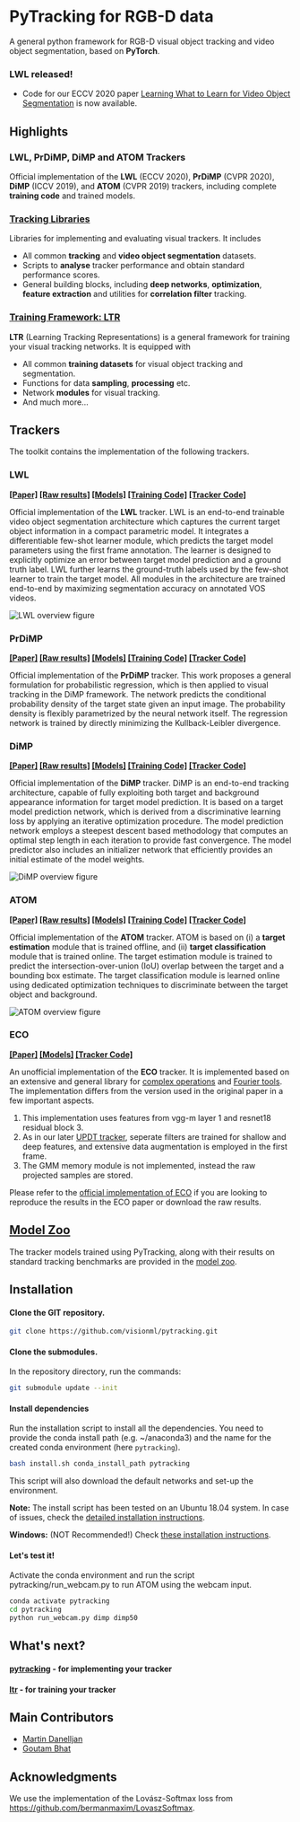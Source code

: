 # PyTracking for RGB-D data
A general python framework for RGB-D visual object tracking and video object segmentation, based on **PyTorch**.

### LWL released!
* Code for our ECCV 2020 paper [Learning What to Learn for Video Object Segmentation](https://arxiv.org/abs/2003.11540) is now available.  


## Highlights

### LWL, PrDiMP, DiMP and ATOM Trackers

Official implementation of the **LWL** (ECCV 2020), **PrDiMP** (CVPR 2020), **DiMP** (ICCV 2019), and 
**ATOM** (CVPR 2019) trackers, including complete **training code** and trained models.

### [Tracking Libraries](pytracking)

Libraries for implementing and evaluating visual trackers. It includes

* All common **tracking** and **video object segmentation** datasets.  
* Scripts to **analyse** tracker performance and obtain standard performance scores.
* General building blocks, including **deep networks**, **optimization**, **feature extraction** and utilities for **correlation filter** tracking.  

### [Training Framework: LTR](ltr)
 
**LTR** (Learning Tracking Representations) is a general framework for training your visual tracking networks. It is equipped with

* All common **training datasets** for visual object tracking and segmentation.  
* Functions for data **sampling**, **processing** etc.  
* Network **modules** for visual tracking.
* And much more...


## Trackers
The toolkit contains the implementation of the following trackers.  

### LWL
**[[Paper]](https://arxiv.org/pdf/2003.11540.pdf)  [[Raw results]](MODEL_ZOO.md#Raw-Results-1)
  [[Models]](MODEL_ZOO.md#Models-1)  [[Training Code]](./ltr/README.md#LWL)  [[Tracker Code]](./pytracking/README.md#LWL)**
    
Official implementation of the **LWL** tracker. LWL is an end-to-end trainable video object segmentation architecture
which captures the current target object information in a compact parametric
model. It integrates a differentiable few-shot learner module, which predicts the
target model parameters using the first frame annotation. The learner is designed
to explicitly optimize an error between target model prediction and a ground
truth label. LWL further learns the ground-truth labels used by the
few-shot learner to train the target model. All modules in the architecture are trained end-to-end by maximizing segmentation accuracy on annotated VOS videos. 

![LWL overview figure](pytracking/.figs/lwtl_overview.png)

### PrDiMP
**[[Paper]](https://arxiv.org/pdf/2003.12565)  [[Raw results]](MODEL_ZOO.md#Raw-Results)
  [[Models]](MODEL_ZOO.md#Models)  [[Training Code]](./ltr/README.md#PrDiMP)  [[Tracker Code]](./pytracking/README.md#DiMP)**
    
Official implementation of the **PrDiMP** tracker. This work proposes a general 
formulation for probabilistic regression, which is then applied to visual tracking in the DiMP framework.
The network predicts the conditional probability density of the target state given an input image.
The probability density is flexibly parametrized by the neural network itself.
The regression network is trained by directly minimizing the Kullback-Leibler divergence. 

### DiMP
**[[Paper]](https://arxiv.org/pdf/1904.07220)  [[Raw results]](MODEL_ZOO.md#Raw-Results)
  [[Models]](MODEL_ZOO.md#Models)  [[Training Code]](./ltr/README.md#DiMP)  [[Tracker Code]](./pytracking/README.md#DiMP)**
    
Official implementation of the **DiMP** tracker. DiMP is an end-to-end tracking architecture, capable
of fully exploiting both target and background appearance
information for target model prediction. It is based on a target model prediction network, which is derived from a discriminative
learning loss by applying an iterative optimization procedure. The model prediction network employs a steepest descent 
based methodology that computes an optimal step length in each iteration to provide fast convergence. The model predictor also
includes an initializer network that efficiently provides an initial estimate of the model weights.  

![DiMP overview figure](pytracking/.figs/dimp_overview.png)
 
### ATOM
**[[Paper]](https://arxiv.org/pdf/1811.07628)  [[Raw results]](MODEL_ZOO.md#Raw-Results)
  [[Models]](MODEL_ZOO.md#Models)  [[Training Code]](./ltr/README.md#ATOM)  [[Tracker Code]](./pytracking/README.md#ATOM)**  
 
Official implementation of the **ATOM** tracker. ATOM is based on 
(i) a **target estimation** module that is trained offline, and (ii) **target classification** module that is 
trained online. The target estimation module is trained to predict the intersection-over-union (IoU) overlap 
between the target and a bounding box estimate. The target classification module is learned online using dedicated 
optimization techniques to discriminate between the target object and background.
 
![ATOM overview figure](pytracking/.figs/atom_overview.png)
 
### ECO
**[[Paper]](https://arxiv.org/pdf/1611.09224.pdf)  [[Models]](https://drive.google.com/open?id=1aWC4waLv_te-BULoy0k-n_zS-ONms21S)  [[Tracker Code]](./pytracking/README.md#ECO)**  

An unofficial implementation of the **ECO** tracker. It is implemented based on an extensive and general library for [complex operations](pytracking/libs/complex.py) and [Fourier tools](pytracking/libs/fourier.py). The implementation differs from the version used in the original paper in a few important aspects. 
1. This implementation uses features from vgg-m layer 1 and resnet18 residual block 3.   
2. As in our later [UPDT tracker](https://arxiv.org/pdf/1804.06833.pdf), seperate filters are trained for shallow and deep features, and extensive data augmentation is employed in the first frame.  
3. The GMM memory module is not implemented, instead the raw projected samples are stored.  

Please refer to the [official implementation of ECO](https://github.com/martin-danelljan/ECO) if you are looking to reproduce the results in the ECO paper or download the raw results.


## [Model Zoo](MODEL_ZOO.md)
The tracker models trained using PyTracking, along with their results on standard tracking 
benchmarks are provided in the [model zoo](MODEL_ZOO.md). 


## Installation

#### Clone the GIT repository.  
```bash
git clone https://github.com/visionml/pytracking.git
```
   
#### Clone the submodules.  
In the repository directory, run the commands:  
```bash
git submodule update --init  
```  
#### Install dependencies
Run the installation script to install all the dependencies. You need to provide the conda install path (e.g. ~/anaconda3) and the name for the created conda environment (here ```pytracking```).  
```bash
bash install.sh conda_install_path pytracking
```  
This script will also download the default networks and set-up the environment.  

**Note:** The install script has been tested on an Ubuntu 18.04 system. In case of issues, check the [detailed installation instructions](INSTALL.md). 

**Windows:** (NOT Recommended!) Check [these installation instructions](INSTALL_win.md). 

#### Let's test it!
Activate the conda environment and run the script pytracking/run_webcam.py to run ATOM using the webcam input.  
```bash
conda activate pytracking
cd pytracking
python run_webcam.py dimp dimp50    
```  


## What's next?

#### [pytracking](pytracking) - for implementing your tracker

#### [ltr](ltr) - for training your tracker

## Main Contributors

* [Martin Danelljan](https://martin-danelljan.github.io/)  
* [Goutam Bhat](https://www.vision.ee.ethz.ch/en/members/detail/407/)

## Acknowledgments
We use the implementation of the Lovász-Softmax loss from https://github.com/bermanmaxim/LovaszSoftmax.
